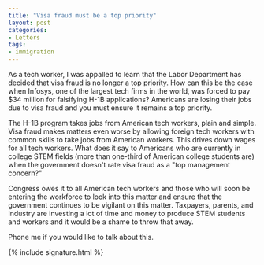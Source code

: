 ```yaml
---
title: "Visa fraud must be a top priority"
layout: post
categories:
- Letters
tags:
- immigration
---
```


As a tech worker, I was appalled to learn that the Labor Department has decided that visa fraud is no longer a top priority. How can this be the case when Infosys, one of the largest tech firms in the world, was forced to pay $34 million for falsifying H-1B applications? Americans are losing their jobs due to visa fraud and you must ensure it remains a top priority.

The H-1B program takes jobs from American tech workers, plain and simple. Visa fraud makes matters even worse by allowing foreign tech workers with common skills to take jobs from American workers. This drives down wages for all tech workers. What does it say to Americans who are currently in college STEM fields (more than one-third of American college students are) when the government doesn't rate visa fraud as a "top management concern?"

Congress owes it to all American tech workers and those who will soon be entering the workforce to look into this matter and ensure that the government continues to be vigilant on this matter. Taxpayers, parents, and industry are investing a lot of time and money to produce STEM students and workers and it would be a shame to throw that away.

Phone me if you would like to talk about this.

{% include signature.html %}
